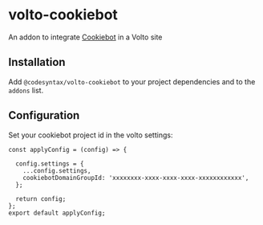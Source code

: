 # volto-cookiebot

An addon to integrate [Cookiebot](https://www.cookiebot.com/es/) in a Volto site


## Installation

Add `@codesyntax/volto-cookiebot` to your project dependencies and to the `addons` list.

## Configuration

Set your cookiebot project id in the volto settings:

```
const applyConfig = (config) => {

  config.settings = {
    ...config.settings,
    cookiebotDomainGroupId: 'xxxxxxxx-xxxx-xxxx-xxxx-xxxxxxxxxxxx',    
  };

  return config;
};
export default applyConfig;

```

